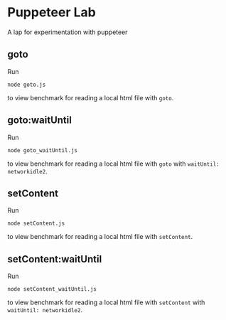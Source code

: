 # Puppeteer Lab

A lap for experimentation with puppeteer

## goto

Run

```shell
node goto.js
```

to view benchmark for reading a local html file with `goto`.

## goto:waitUntil

Run

```shell
node goto_waitUntil.js
```

to view benchmark for reading a local html file with `goto` with `waitUntil: networkidle2`.

## setContent

Run

```shell
node setContent.js
```

to view benchmark for reading a local html file with `setContent`.

## setContent:waitUntil

Run

```shell
node setContent_waitUntil.js
```

to view benchmark for reading a local html file with `setContent`  with `waitUntil: networkidle2`.
